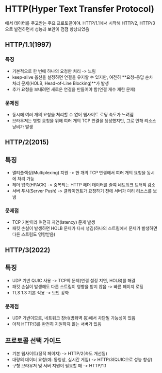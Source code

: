 # HTTP(Hyper Text Transfer Protocol)

에서 데이터를 주고받는 주요 프로토콜이야. HTTP/1.1에서 시작해 HTTP/2, HTTP/3으로 발전하면서 성능과 보안이 점점 향상되었음

## HTTP/1.1(1997)

### 특징

- 기본적으로 한 번에 하나의 요청만 처리 -> 느림
- keep-alive 옵션을 설정하면 연결을 유지할 수 있지만, 여전히 **요청-응답 순차 처리 문제(HOLB, Head-of-Line Blocking)**가 발생
- 추가 요청을 보내려면 새로운 연결을 만들어야 함(연결 개수 제한 문제)

### 문제점

- 동시에 여러 개의 요청을 처리할 수 없어 웹사이트 로딩 속도가 느려짐
- 브라우저는 병렬 요청을 위해 여러 개의 TCP 연결을 생성했지만, 그로 인해 리소스 낭비가 발생

## HTTP/2(2015)

## 특징

- 멀티플렉싱(Multiplexing) 지원 -> 한 개의 TCP 연결에서 여러 개의 요청을 동시에 처리 가능
- 헤더 압축(HPACK) -> 중복되는 HTTP 헤더 데이터를 줄여 네트워크 트래픽 감소
- 서버 푸시(Server Push) -> 클라이언트가 요청하기 전에 서버가 미리 리소스를 보냄

### 문제점

- TCP 기반이라 여전히 지연(latency) 문제 발생
- 패킷 손실이 발생하면 HOLB 문제가 다시 생김(하나의 스트림에서 문제가 발생하면 다른 스트림도 영향받음)

## HTTP/3(2022)

## 특징

- UDP 기반 QUIC 사용 -> TCP의 문제(연결 설정 지연, HOLB)를 해결
- 패킷 손실이 발생해도 다른 스트림이 영향을 받지 않음 -> 빠른 페이지 로딩
- TLS 1.3 기본 적용 -> 보안 강화

### 문제점

- UDP 기반이므로, 네트워크 장비(방화벽 등)에서 차단될 가능성이 있음
- 아직 HTTP/3를 완전히 지원하지 않는 서버가 있음

## 프로토콜 선택 가이드

- 기본 웹사이트(정적 페이지) -> HTTP/2(속도 개선됨)
- 대량의 데이터 요청(예: 동영상, 실시간 게임) -> HTTP/3(QUIC으로 성능 향상)
- 구형 브라우저 및 서버 지원이 필요할 때 -> HTTP/1.1
